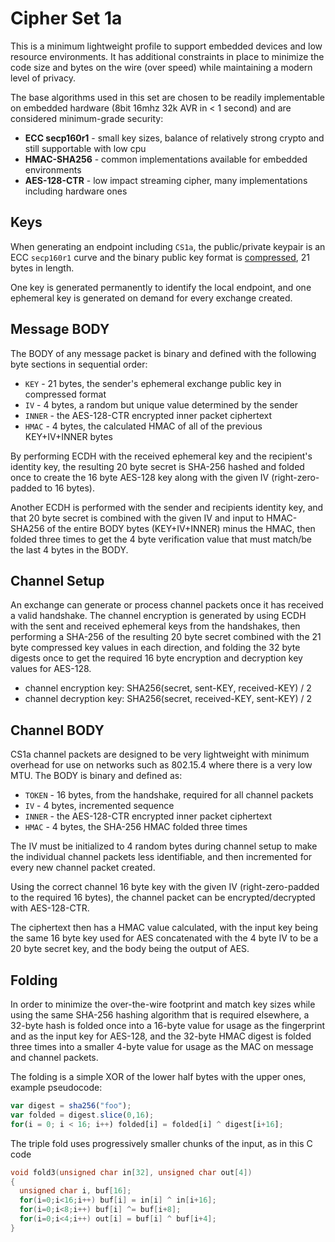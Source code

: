 Cipher Set 1a
=============

This is a minimum lightweight profile to support embedded devices and low resource environments.  It has additional constraints in place to minimize the code size and bytes on the wire (over speed) while maintaining a modern level of privacy.

The base algorithms used in this set are chosen to be readily implementable on embedded hardware (8bit 16mhz 32k AVR in < 1 second) and are considered minimum-grade security:

* **ECC secp160r1** - small key sizes, balance of relatively strong crypto and still supportable with low cpu
* **HMAC-SHA256** - common implementations available for embedded environments
* **AES-128-CTR** - low impact streaming cipher, many implementations including hardware ones

## Keys

When generating an endpoint including `CS1a`, the public/private keypair is an ECC `secp160r1` curve and the binary public key format is [compressed](https://www.secg.org/collateral/sec1_final.pdf), 21 bytes in length.

One key is generated permanently to identify the local endpoint, and one ephemeral key is generated on demand for every exchange created.

## Message BODY

The BODY of any message packet is binary and defined with the following byte sections in sequential order:

* `KEY` - 21 bytes, the sender's ephemeral exchange public key in compressed format
* `IV` - 4 bytes, a random but unique value determined by the sender
* `INNER` - the AES-128-CTR encrypted inner packet ciphertext
* `HMAC` - 4 bytes, the calculated HMAC of all of the previous KEY+IV+INNER bytes

By performing ECDH with the received ephemeral key and the recipient's identity key, the resulting 20 byte secret is SHA-256 hashed and folded once to create the 16 byte AES-128 key along with the given IV (right-zero-padded to 16 bytes).

Another ECDH is performed with the sender and recipients identity key, and that 20 byte secret is combined with the given IV and input to HMAC-SHA256 of the entire BODY bytes (KEY+IV+INNER) minus the HMAC, then folded three times to get the 4 byte verification value that must match/be the last 4 bytes in the BODY.

## Channel Setup

An exchange can generate or process channel packets once it has received a valid handshake.  The channel encryption is generated by using ECDH with the sent and received ephemeral keys from the handshakes, then performing a SHA-256 of the resulting 20 byte secret combined with the 21 byte compressed key values in each direction, and folding the 32 byte digests once to get the required 16 byte encryption and decryption key values for AES-128.

* channel encryption key: SHA256(secret, sent-KEY, received-KEY) / 2
* channel decryption key: SHA256(secret, received-KEY, sent-KEY) / 2

## Channel BODY

CS1a channel packets are designed to be very lightweight with minimum overhead for use on networks such as 802.15.4 where there is a very low MTU.  The BODY is binary and defined as:

* `TOKEN` - 16 bytes, from the handshake, required for all channel packets
* `IV` - 4 bytes, incremented sequence
* `INNER` - the AES-128-CTR encrypted inner packet ciphertext
* `HMAC` - 4 bytes, the SHA-256 HMAC folded three times

The IV must be initialized to 4 random bytes during channel setup to make the individual channel packets less identifiable, and then incremented for every new channel packet created.

Using the correct channel 16 byte key with the given IV (right-zero-padded to the required 16 bytes), the channel packet can be encrypted/decrypted with AES-128-CTR.

The ciphertext then has a HMAC value calculated, with the input key being the same 16 byte key used for AES concatenated with the 4 byte IV to be a 20 byte secret key, and the body being the output of AES.


## Folding

In order to minimize the over-the-wire footprint and match key sizes while using the same SHA-256 hashing algorithm that is required elsewhere, a 32-byte hash is folded once into a 16-byte value for usage as the fingerprint and as the input key for AES-128, and the 32-byte HMAC digest is folded three times into a smaller 4-byte value for usage as the MAC on message and channel packets.

The folding is a simple XOR of the lower half bytes with the upper ones, example pseudocode:

```js
var digest = sha256("foo");
var folded = digest.slice(0,16);
for(i = 0; i < 16; i++) folded[i] = folded[i] ^ digest[i+16];
```


The triple fold uses progressively smaller chunks of the input, as in this C code

```c
void fold3(unsigned char in[32], unsigned char out[4])
{
  unsigned char i, buf[16];
  for(i=0;i<16;i++) buf[i] = in[i] ^ in[i+16];
  for(i=0;i<8;i++) buf[i] ^= buf[i+8];
  for(i=0;i<4;i++) out[i] = buf[i] ^ buf[i+4];
}
```


